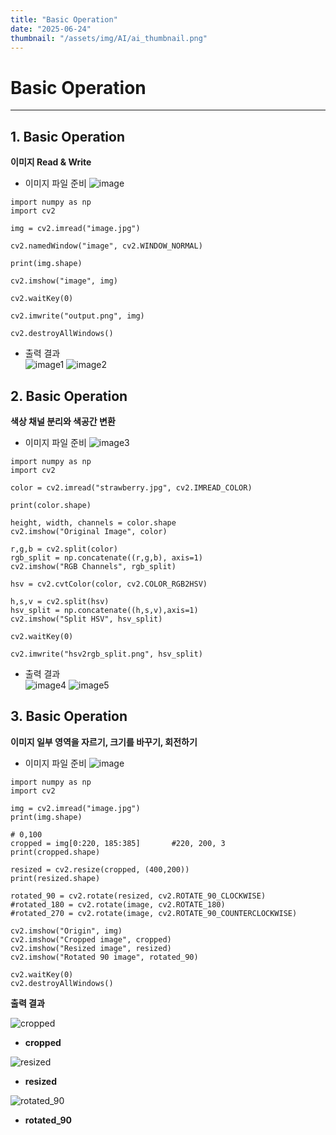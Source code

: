 ```yaml
---
title: "Basic Operation"
date: "2025-06-24"
thumbnail: "/assets/img/AI/ai_thumbnail.png"
---
```


# Basic Operation

---

## 1. Basic Operation
**이미지 Read & Write**<br>

- 이미지 파일 준비
![image](/assets/img/AI/image.jpg "image")

```
import numpy as np
import cv2

img = cv2.imread("image.jpg")

cv2.namedWindow("image", cv2.WINDOW_NORMAL)

print(img.shape)

cv2.imshow("image", img)

cv2.waitKey(0)

cv2.imwrite("output.png", img)

cv2.destroyAllWindows()
```
- 출력 결과 <br>
![image1](/assets/img/AI/image1.png "image1")
![image2](/assets/img/AI/image2.png "image2")

## 2. Basic Operation
**색상 채널 분리와 색공간 변환**<br>
- 이미지 파일 준비
![image3](/assets/img/AI/image3.png "image3")

```
import numpy as np
import cv2

color = cv2.imread("strawberry.jpg", cv2.IMREAD_COLOR)

print(color.shape)

height, width, channels = color.shape
cv2.imshow("Original Image", color)

r,g,b = cv2.split(color)
rgb_split = np.concatenate((r,g,b), axis=1)
cv2.imshow("RGB Channels", rgb_split)

hsv = cv2.cvtColor(color, cv2.COLOR_RGB2HSV)

h,s,v = cv2.split(hsv)
hsv_split = np.concatenate((h,s,v),axis=1)
cv2.imshow("Split HSV", hsv_split)

cv2.waitKey(0)

cv2.imwrite("hsv2rgb_split.png", hsv_split)
```
- 출력 결과 <br>
![image4](/assets/img/AI/image4.png "image4")
![image5](/assets/img/AI/image5.png "image5")

## 3. Basic Operation
**이미지 일부 영역을 자르기, 크기를 바꾸기, 회전하기**<br>
- 이미지 파일 준비
![image](/assets/img/AI/image.jpg "image")

```
import numpy as np
import cv2

img = cv2.imread("image.jpg")
print(img.shape)

# 0,100  
cropped = img[0:220, 185:385]       #220, 200, 3
print(cropped.shape)

resized = cv2.resize(cropped, (400,200))
print(resized.shape)

rotated_90 = cv2.rotate(resized, cv2.ROTATE_90_CLOCKWISE)
#rotated_180 = cv2.rotate(image, cv2.ROTATE_180)
#rotated_270 = cv2.rotate(image, cv2.ROTATE_90_COUNTERCLOCKWISE)

cv2.imshow("Origin", img)
cv2.imshow("Cropped image", cropped)
cv2.imshow("Resized image", resized)
cv2.imshow("Rotated 90 image", rotated_90)

cv2.waitKey(0)
cv2.destroyAllWindows()
```
**출력 결과** <br>

![cropped](/assets/img/AI/image6.png "image6")
- **cropped**

![resized](/assets/img/AI/image7.png "image7")
- **resized**

![rotated_90](/assets/img/AI/image8.png "image8")
- **rotated_90**